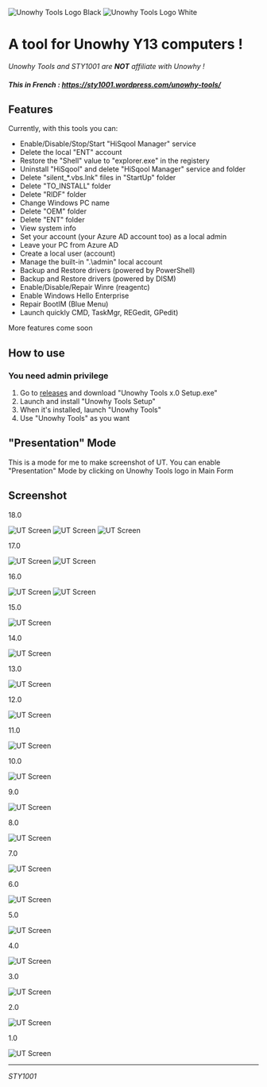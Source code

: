 ![Unowhy Tools Logo Black](https://raw.githubusercontent.com/STY1001/Unowhy-Tools/master/README/UTLogoBlack2.0.png#gh-light-mode-only)
![Unowhy Tools Logo White](https://raw.githubusercontent.com/STY1001/Unowhy-Tools/master/README/UTLogoWhite2.0.png#gh-dark-mode-only)

# A tool for Unowhy Y13 computers !

*Unowhy Tools and STY1001 are __NOT__ affiliate with Unowhy !*
#### _**This in French : https://sty1001.wordpress.com/unowhy-tools/**_

## Features
Currently, with this tools you can:
- Enable/Disable/Stop/Start "HiSqool Manager" service
- Delete the local "ENT" account
- Restore the "Shell" value to "explorer.exe" in the registery
- Uninstall "HiSqool" and delete "HiSqool Manager" service and folder
- Delete "silent_*.vbs.lnk" files in "StartUp" folder
- Delete "TO_INSTALL" folder
- Delete "RIDF" folder
- Change Windows PC name
- Delete "OEM" folder
- Delete "ENT" folder
- View system info
- Set your account (your Azure AD account too) as a local admin
- Leave your PC from Azure AD
- Create a local user (account)
- Manage the built-in ".\admin" local account
- Backup and Restore drivers (powered by PowerShell)
- Backup and Restore drivers (powered by DISM)
- Enable/Disable/Repair Winre (reagentc)
- Enable Windows Hello Enterprise
- Repair BootIM (Blue Menu)
- Launch quickly CMD, TaskMgr, REGedit, GPedit)

More features come soon

## How to use
### You need admin privilege
1. Go to [releases](https://github.com/STY1001/Unowhy-Tools/releases/latest) and download "Unowhy Tools x.0 Setup.exe"
2. Launch and install "Unowhy Tools Setup"
3. When it's installed, launch "Unowhy Tools"
4. Use "Unowhy Tools" as you want

## "Presentation" Mode
This is a mode for me to make screenshot of UT.
You can enable "Presentation" Mode by clicking on Unowhy Tools logo in Main Form

## Screenshot

18.0

![UT Screen](/README/UT18.0.1.png)
![UT Screen](/README/UT18.0.2.png)
![UT Screen](/README/UT18.0.3.png)

17.0

![UT Screen](/README/UT17.0.1.png)
![UT Screen](/README/UT17.0.2.png)

16.0

![UT Screen](/README/UT16.0.1.png)
![UT Screen](/README/UT16.0.2.png)

15.0

![UT Screen](/README/UT15.0.png)

14.0

![UT Screen](/README/UT14.0.png)

13.0

![UT Screen](/README/UT13.0.png)

12.0

![UT Screen](/README/UT12.0.png)

11.0

![UT Screen](/README/UT11.0.png)

10.0

![UT Screen](/README/UT10.0.png)

9.0

![UT Screen](/README/UT9.0.png)

8.0

![UT Screen](/README/UT8.0.png)

7.0

![UT Screen](/README/UT7.0.png)

6.0

![UT Screen](/README/UT6.0.png)

5.0

![UT Screen](/README/UT5.0.png)

4.0

![UT Screen](/README/UT4.0.png)

3.0

![UT Screen](/README/UT3.0.png)

2.0

![UT Screen](/README/UT2.0.png)

1.0

![UT Screen](/README/UT1.0.png)

***

*STY1001*
